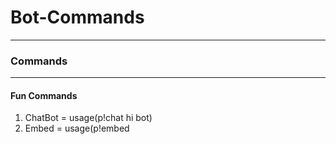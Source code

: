 # Bot-Commands

---

### Commands

---

#### Fun Commands
1) ChatBot = usage(p!chat hi bot)
2) Embed = usage(p!embed <Title> <Color> <Description>)
3) Hack = usage(p!hack <@member>)
4) Hangman = usage(p!hangman <#channel> <Word to guess>)
5) Joke = usage(p!joke)
6) Say = usage(p!say <Something>)
7) TicTacToe = usage(p!ttt <@member>)

---

#### Image Commands
1) Avatar = usage(p!avatar)
2) Shit = usage(p!shit)
3) Trash = usage(p!trash)
4) Trigger = usage(p!trigger)

---

#### Info Commands
1) Ping = usage(p!ping)
2) Help = usage(p!help)
3) Server Info = usage(p!serverinfo)

---

#### Moderation
1) Lock = usage(p!lock)
2) Clear = usage(p!clear <1-480>)

---

# Bot Is Still In Development. More Commands Coming Soon...

## Join Support Server = Click [Here](https://dsc.gg/studio)
